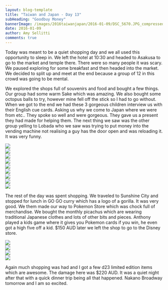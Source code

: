 ```yaml
---
layout: blog-template
title: "Taiwan and Japan - Day 13"
subHeading: "Goodbuy Money"
bannerImage: /images/2016taiwanjapan/2016-01-09/DSC_5670.JPG_compressed.JPEG
date: 2016-01-09
author: Amy Sellitti
comments: true
---
```

Today was meant to be a quiet shopping day and we all used this opportunity to sleep in. We left the hotel at 10:30 and headed to Asakusa to go to the market and temple there. There were so many people it was scary. We paused exploring for some breakfast and then headed into the market. We decided to split up and meet at the end because a group of 12 in this crowd was going to be mental. 

We explored the shops full of souvenirs and food and bought a few things. Our group had some warm Sake which was amazing. We also bought some octopus balls to try, however mine fell off the stick so I had to go without. When we got to the end we had these 3 gorgeous children interview us with their English cue cards. Asking us why we come to Japan where we were from etc.. They spoke so well and were gorgeous. They gave us a present they had made for helping them. The next thing we saw was the other group yelling to Lobada who we saw was trying to put money into the vending machine not realising a guy has the door open and was reloading it. It was very funny.

<div class="center-image"><img src="/images/2016taiwanjapan/2016-01-09/DSC_1396.JPG_compressed.JPEG" /></div>
<div class="center-image"><img src="/images/2016taiwanjapan/2016-01-09/DSC_5633.JPG_compressed.JPEG" /></div>
<div class="center-image"><img src="/images/2016taiwanjapan/2016-01-09/P1010314.jpg_compressed.JPEG" /></div>
<div class="center-image"><img src="/images/2016taiwanjapan/2016-01-09/DSCN1598.JPG_compressed.JPEG" /></div>
<div class="center-image"><img src="/images/2016taiwanjapan/2016-01-09/DSC_5700.JPG_compressed.JPEG" /></div>
<div class="center-image"><img src="/images/2016taiwanjapan/2016-01-09/IMG_3893.JPG_compressed.JPEG" /></div>
<div class="center-image"><img src="/images/2016taiwanjapan/2016-01-09/IMG_3894.JPG_compressed.JPEG" /></div>
<div class="center-image"><img src="/images/2016taiwanjapan/2016-01-09/IMG_3897.JPG_compressed.JPEG" /></div>
<div class="center-image"><img src="/images/2016taiwanjapan/2016-01-09/DSC_5670.JPG_compressed.JPEG" /></div>

The rest of the day was spent shopping. We traveled to Sunshine City and stopped for lunch in GO GO curry which has a logo of a gorilla. It was very good. We them made our way to Pokemon Store which was chock full of merchandise. We bought the monthly picachus which are wearing traditional Japanese clothes and lots of other bits and pieces. Anthony played a kids game where it gives you Pokemon cards if you win, he even got a high five off a kid. $150 AUD later we left the shop to go to the Disney store.

<div class="center-image"><img src="/images/2016taiwanjapan/2016-01-09/IMG_20160109_151345.jpg_compressed.JPEG" /></div>
<div class="center-image"><img src="/images/2016taiwanjapan/2016-01-09/20160109_173018.jpg_compressed.JPEG" /></div>
<div class="center-image"><img src="/images/2016taiwanjapan/2016-01-09/20160109_154804.jpg_compressed.JPEG" /></div>
<div class="center-image"><img src="/images/2016taiwanjapan/2016-01-09/20160109_155509.jpg_compressed.JPEG" /></div>

Again much shopping was had and I got a few d23 limited edition items which are awesome. The damage here was $220 AUD. It was a quiet night after that with a quick dinner trip being all that happened. Nakano Broadway tomorrow and I am so excited.
